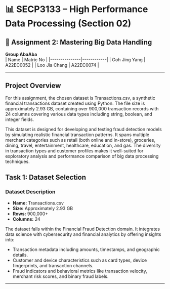 # 📊 SECP3133 – High Performance Data Processing (Section 02)

## 🧠 Assignment 2: Mastering Big Data Handling

 **Group AbaAba**  
| Name          | Matric No  |
|---------------|------------|
| Goh Jing Yang | A22EC0052  |
| Loo Jia Chang | A22EC0074  |

---

## Project Overview
For this assignment, the chosen dataset is Transactions.csv, a synthetic financial transactions dataset created using Python. The file size is approximately 2.93 GB, containing over 900,000 transaction records with 24 columns covering various data types including string, boolean, and integer fields.

This dataset is designed for developing and testing fraud detection models by simulating realistic financial transaction patterns. It spans multiple merchant categories such as retail (both online and in-store), groceries, dining, travel, entertainment, healthcare, education, and gas. The diversity in transaction types and customer profiles makes it well-suited for exploratory analysis and performance comparison of big data processing techniques.


## Task 1: Dataset Selection
### Dataset Description
- **Name:** Transactions.csv  
- **Size:** Approximately 2.93 GB  
- **Rows:** 900,000+  
- **Columns:** 24

The dataset falls within the Financial Fraud Detection domain. It integrates data science with cybersecurity and financial analytics by offering insights into:

  <ul>
    <li>Transaction metadata including amounts, timestamps, and geographic details.</li>
    <li>Customer and device characteristics such as card types, device fingerprints, and transaction channels.</li>
    <li>Fraud indicators and behavioral metrics like transaction velocity, merchant risk scores, and binary fraud labels.</li>
  </ul>

  ---








